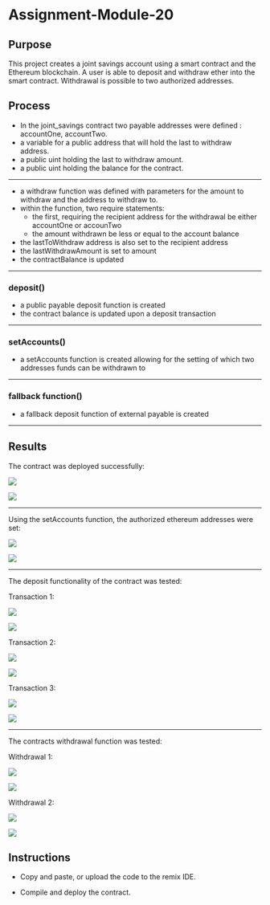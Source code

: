 # Assignment-Module-20

## Purpose

This project creates a joint savings account using a smart contract and the Ethereum blockchain. A user is able to deposit and withdraw ether into the smart contract. Withdrawal is possible to two authorized addresses.

## Process

- In the joint_savings contract two payable addresses were defined : accountOne, accountTwo.
- a variable for a public address that will hold the last to withdraw address.
- a public uint holding the last to withdraw amount.
- a public uint holding the balance for the contract.

---

- a withdraw function was defined with parameters for the amount to withdraw and the address to withdraw to.
- within the function, two require statements:
  - the first, requiring the recipient address for the withdrawal be either accountOne or accounTwo
  - the amount withdrawn be less or equal to the account balance
- the lastToWithdraw address is also set to the recipient address
- the lastWithdrawAmount is set to amount
- the contractBalance is updated

---

### deposit()

- a public payable deposit function is created
- the contract balance is updated upon a deposit transaction

---

### setAccounts()

- a setAccounts function is created allowing for the setting of which two addresses funds can be withdrawn to

---

### fallback function()

- a fallback deposit function of external payable is created

---

## Results

The contract was deployed successfully:

![](https://github.com/malrepos/Assignment-Module-20/blob/main/Execution_Results/deployed_contract.JPG)

![](https://github.com/malrepos/Assignment-Module-20/blob/main/Execution_Results/deployed_contract_log.JPG)

---

Using the setAccounts function, the authorized ethereum addresses were set:

![](https://github.com/malrepos/Assignment-Module-20/blob/main/Execution_Results/setAccounts_function.JPG)

![](https://github.com/malrepos/Assignment-Module-20/blob/main/Execution_Results/setAccounts_function_log.JPG)

---

The deposit functionality of the contract was tested:

Transaction 1:

![](https://github.com/malrepos/Assignment-Module-20/blob/main/Execution_Results/transaction_2.JPG)

![](https://github.com/malrepos/Assignment-Module-20/blob/main/Execution_Results/transaction_1_log.JPG)

Transaction 2:

![](https://github.com/malrepos/Assignment-Module-20/blob/main/Execution_Results/transaction_2.JPG)

![](https://github.com/malrepos/Assignment-Module-20/blob/main/Execution_Results/transaction_2_log.JPG)

Transaction 3:

![](https://github.com/malrepos/Assignment-Module-20/blob/main/Execution_Results/transaction_3.JPG)

![](https://github.com/malrepos/Assignment-Module-20/blob/main/Execution_Results/transaction_3_log.JPG)

---

The contracts withdrawal function was tested:

Withdrawal 1:

![](https://github.com/malrepos/Assignment-Module-20/blob/main/Execution_Results/withdrawal_1.JPG)

![](https://github.com/malrepos/Assignment-Module-20/blob/main/Execution_Results/withdrawal_1_log.JPG)

Withdrawal 2:

![](https://github.com/malrepos/Assignment-Module-20/blob/main/Execution_Results/withdrawal_2.JPG)

![](https://github.com/malrepos/Assignment-Module-20/blob/main/Execution_Results/withdrawal_2_log.JPG)

## Instructions

- Copy and paste, or upload the code to the remix IDE.

- Compile and deploy the contract.
